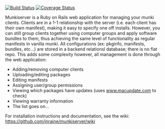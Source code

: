 [![Build Status](https://travis-ci.org/munkiserver/munkiserver.svg)](https://travis-ci.org/munkiserver/munkiserver)
[![Coverage Status](https://coveralls.io/repos/munkiserver/munkiserver/badge.svg?branch=master&service=github)](https://coveralls.io/github/munkiserver/munkiserver?branch=master)


Munkiserver is a Ruby on Rails web application for managing your munki clients. Clients are in a 1-1 relationship with the server  (i.e. each client has their own manifest), making it easy to specify one off installs. However, you can still group clients together using computer groups and apply software bundles to them, thus achieving the same level of functionality as regular manifests in vanilla munki. All configurations (ex: pkginfo, manifests, bundles, etc…) are stored in a backend relationsl database; there is no flat repo. This adds some complexity however, all management is done through the web application:

* Adding/removing computer clients
* Uploading/editing packages
* Editing manifests
* Assigning user/group permissions
* Viewing which packages have updates (uses www.macupdate.com to check)
* Viewing warranty information
* The list goes on…

For installation instructions and documentation, see the wiki: https://github.com/jnraine/munkiserver/wiki
